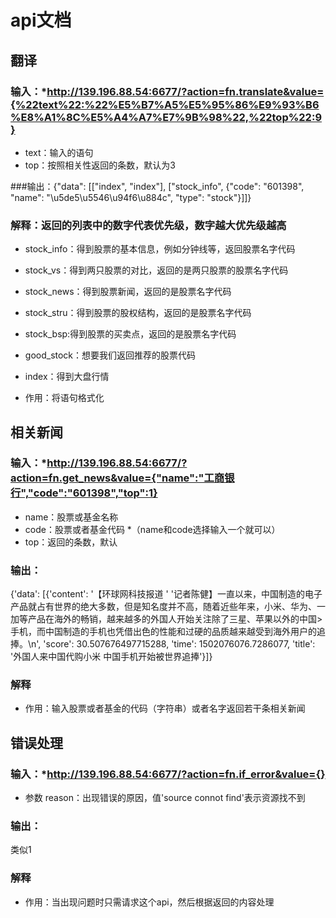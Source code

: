# api文档

## 翻译
### 输入：*http://139.196.88.54:6677/?action=fn.translate&value={%22text%22:%22%E5%B7%A5%E5%95%86%E9%93%B6%E8%A1%8C%E5%A4%A7%E7%9B%98%22,%22top%22:9}
* text：输入的语句
* top：按照相关性返回的条数，默认为3

###输出：{"data": [["index", "index"], ["stock_info", {"code": "601398", "name": "\u5de5\u5546\u94f6\u884c", "type": "stock"}]]}
### 解释：返回的列表中的数字代表优先级，数字越大优先级越高
* stock_info：得到股票的基本信息，例如分钟线等，返回股票名字代码
* stock_vs：得到两只股票的对比，返回的是两只股票的股票名字代码
* stock_news：得到股票新闻，返回的是股票名字代码
* stock_stru：得到股票的股权结构，返回的是股票名字代码
* stock_bsp:得到股票的买卖点，返回的是股票名字代码
* good_stock：想要我们返回推荐的股票代码
* index：得到大盘行情

* 作用：将语句格式化


## 相关新闻
### 输入：*http://139.196.88.54:6677/?action=fn.get_news&value={"name":"工商银行","code":"601398","top":1}
* name：股票或基金名称
* code：股票或者基金代码
*（name和code选择输入一个就可以）
* top：返回的条数，默认
### 输出：
{'data': [{'content': '【环球网科技报道 '
                      '记者陈健】一直以来，中国制造的电子产品就占有世界的绝大多数，但是知名度并不高，随着近些年来，小米、华为、一加等产品在海外的畅销，越来越多的外国人开始关注除了三星、苹果以外的中国>
手机，而中国制造的手机也凭借出色的性能和过硬的品质越来越受到海外用户的追捧。\n',
           'score': 30.507676497715288,
           'time': 1502076076.7286077,
           'title': '外国人来中国代购小米 中国手机开始被世界追捧'}]}
### 解释
* 作用：输入股票或者基金的代码（字符串）或者名字返回若干条相关新闻

## 错误处理
### 输入：*http://139.196.88.54:6677/?action=fn.if_error&value={}
* 参数 reason：出现错误的原因，值'source connot find'表示资源找不到
### 输出：
类似1
### 解释
* 作用：当出现问题时只需请求这个api，然后根据返回的内容处理
